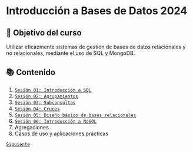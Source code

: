 # Introducción a Bases de Datos 2024

## 🎯 Objetivo del curso

Utilizar eficazmente sistemas de gestión de bases de datos relacionales y no relacionales, mediante el uso de SQL y MongoDB.				

## 📚 Contenido

1. [`Sesión 01: Introducción a SQL`](sesion01/README.md)
1. [`Sesión 02: Agrupamientos`](sesion02/README.md)
1. [`Sesión 03: Subconsultas`](sesion03/README.md)
1. [`Sesión 04: Cruces`](sesion04/README.md)
1. [`Sesión 05: Diseño básico de bases relacionales`](sesion05/README.md)
1. [`Sesión 06: Introducción a NoSQL`](sesion06/README.md)
1. Agregaciones
1. Casos de uso y aplicaciones prácticas

[`Siguiente`](sesion01/README.md)
